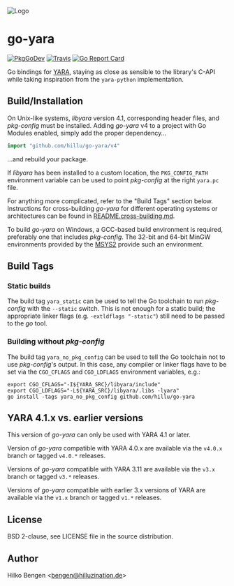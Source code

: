 ![Logo](/goyara-logo.png)

# go-yara

[![PkgGoDev](https://pkg.go.dev/badge/github.com/hillu/go-yara/v4)](https://pkg.go.dev/github.com/hillu/go-yara/v4)
[![Travis](https://travis-ci.org/hillu/go-yara.svg?branch=master)](https://travis-ci.org/hillu/go-yara)
[![Go Report Card](https://goreportcard.com/badge/github.com/hillu/go-yara)](https://goreportcard.com/report/github.com/hillu/go-yara)

Go bindings for [YARA](https://virustotal.github.io/yara/), staying as
close as sensible to the library's C-API while taking inspiration from
the `yara-python` implementation.

## Build/Installation

On Unix-like systems, _libyara_ version 4.1, corresponding header files,
and _pkg-config_ must be installed. Adding _go-yara_ v4 to a project
with Go Modules enabled, simply add the proper dependency…

``` go
import "github.com/hillu/go-yara/v4"
```

…and rebuild your package.

If _libyara_ has been installed to a custom location, the
`PKG_CONFIG_PATH` environment variable can be used to point
_pkg-config_ at the right `yara.pc` file.

For anything more complicated, refer to the "Build Tags" section
below. Instructions for cross-building _go-yara_ for different
operating systems or architectures can be found in
[README.cross-building.md](README.cross-building.md).

To build _go-yara_ on Windows, a GCC-based build environment is
required, preferably one that includes _pkg-config_. The 32-bit and
64-bit MinGW environments provided by the [MSYS2](https://msys2.org/)
provide such an environment.

## Build Tags

### Static builds

The build tag `yara_static` can be used to tell the Go toolchain to
run _pkg-config_ with the `--static` switch. This is not enough for a
static build; the appropriate linker flags (e.g. `-extldflags
"-static"`) still need to be passed to the _go_ tool.

### Building without _pkg-config_

The build tag `yara_no_pkg_config` can be used to tell the Go toolchain not
to use _pkg-config_'s output. In this case, any compiler or linker
flags have to be set via the `CGO_CFLAGS` and `CGO_LDFLAGS`
environment variables, e.g.:

```
export CGO_CFLAGS="-I${YARA_SRC}/libyara/include"
export CGO_LDFLAGS="-L${YARA_SRC}/libyara/.libs -lyara"
go install -tags yara_no_pkg_config github.com/hillu/go-yara
```

## YARA 4.1.x vs. earlier versions

This version of _go-yara_ can only be used with YARA 4.1 or later.

Version of _go-yara_ compatible with YARA 4.0.x are available via the
`v4.0.x` branch or tagged `v4.0.*` releases.

Versions of _go-yara_ compatible with YARA 3.11 are available via the
`v3.x` branch or tagged `v3.*` releases.

Versions of _go-yara_ compatible with earlier 3.x versions of YARA are
available via the `v1.x` branch or tagged `v1.*` releases.

## License

BSD 2-clause, see LICENSE file in the source distribution.

## Author

Hilko Bengen <<bengen@hilluzination.de>>
